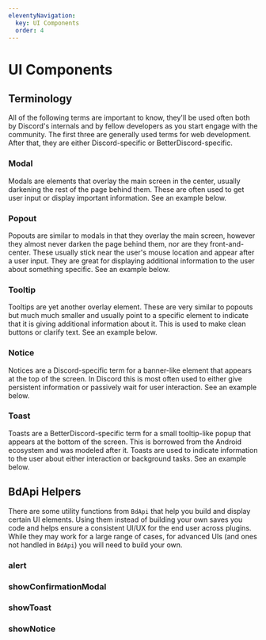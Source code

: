 ```yaml
---
eleventyNavigation:
  key: UI Components
  order: 4
---
```


# UI Components

## Terminology

All of the following terms are important to know, they'll be used often both by Discord's internals and by fellow developers as you start engage with the community. The first three are generally used terms for web development. After that, they are either Discord-specific or BetterDiscord-specific.

### Modal

Modals are elements that overlay the main screen in the center, usually darkening the rest of the page behind them. These are often used to get user input or display important information. See an example below.

### Popout

Popouts are similar to modals in that they overlay the main screen, however they almost never darken the page behind them, nor are they front-and-center. These usually stick near the user's mouse location and appear after a user input. They are great for displaying additional information to the user about something specific. See an example below.

### Tooltip

Tooltips are yet another overlay element. These are very similar to popouts but much much smaller and usually point to a specific element to indicate that it is giving additional information about it. This is used to make clean buttons or clarify text. See an example below.

### Notice

Notices are a Discord-specific term for a banner-like element that appears at the top of the screen. In Discord this is most often used to either give persistent information or passively wait for user interaction. See an example below.

### Toast

Toasts are a BetterDiscord-specific term for a small tooltip-like popup that appears at the bottom of the screen. This is borrowed from the Android ecosystem and was modeled after it. Toasts are used to indicate information to the user about either interaction or background tasks. See an example below.

## BdApi Helpers

There are some utility functions from `BdApi` that help you build and display certain UI elements. Using them instead of building your own saves you code and helps ensure a consistent UI/UX for the end user across plugins. While they may work for a large range of cases, for advanced UIs (and ones not handled in `BdApi`) you will need to build your own.

### alert

### showConfirmationModal

### showToast

### showNotice

